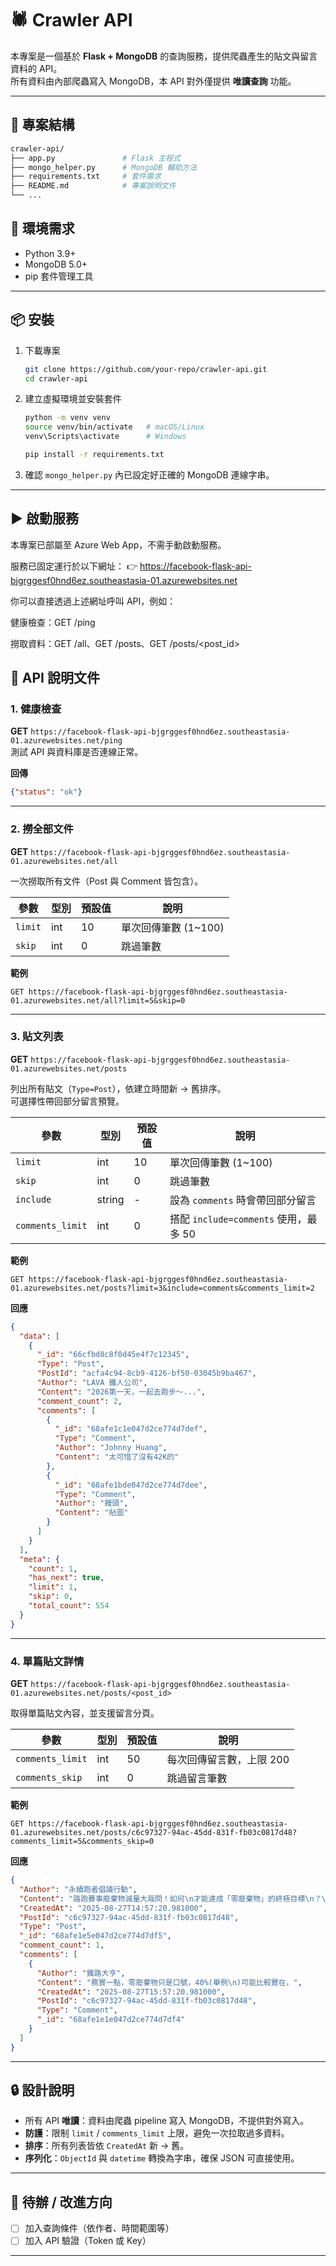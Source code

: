 # 🕷️ Crawler API

本專案是一個基於 **Flask + MongoDB** 的查詢服務，提供爬蟲產生的貼文與留言資料的 API。  
所有資料由內部爬蟲寫入 MongoDB，本 API 對外僅提供 **唯讀查詢** 功能。

---
## 📂 專案結構
```bash
crawler-api/
├── app.py               # Flask 主程式
├── mongo_helper.py      # MongoDB 輔助方法
├── requirements.txt     # 套件需求
├── README.md            # 專案說明文件
└── ...
```

## 🚀 環境需求

- Python 3.9+
- MongoDB 5.0+
- pip 套件管理工具

---

## 📦 安裝

1. 下載專案
   ```bash
   git clone https://github.com/your-repo/crawler-api.git
   cd crawler-api
   ```

2. 建立虛擬環境並安裝套件
   ```bash
   python -m venv venv
   source venv/bin/activate   # macOS/Linux
   venv\Scripts\activate      # Windows

   pip install -r requirements.txt
   ```

3. 確認 `mongo_helper.py` 內已設定好正確的 MongoDB 連線字串。

---

## ▶️ 啟動服務

本專案已部屬至 Azure Web App，不需手動啟動服務。

服務已固定運行於以下網址：
👉 https://facebook-flask-api-bjgrggesf0hnd6ez.southeastasia-01.azurewebsites.net

你可以直接透過上述網址呼叫 API，例如：

健康檢查：GET /ping

撈取資料：GET /all、GET /posts、GET /posts/<post_id>

## 📘 API 說明文件

### 1. 健康檢查
**GET** `https://facebook-flask-api-bjgrggesf0hnd6ez.southeastasia-01.azurewebsites.net/ping`  
測試 API 與資料庫是否連線正常。  

**回傳**
```json
{"status": "ok"}
```

---

### 2. 撈全部文件
**GET** `https://facebook-flask-api-bjgrggesf0hnd6ez.southeastasia-01.azurewebsites.net/all`

一次撈取所有文件（Post 與 Comment 皆包含）。

| 參數 | 型別 | 預設值 | 說明 |
|------|------|--------|------|
| `limit` | int | 10 | 單次回傳筆數 (1~100) |
| `skip`  | int | 0  | 跳過筆數 |

**範例**
```
GET https://facebook-flask-api-bjgrggesf0hnd6ez.southeastasia-01.azurewebsites.net/all?limit=5&skip=0
```

---

### 3. 貼文列表
**GET** `https://facebook-flask-api-bjgrggesf0hnd6ez.southeastasia-01.azurewebsites.net/posts`

列出所有貼文（`Type=Post`），依建立時間新 → 舊排序。  
可選擇性帶回部分留言預覽。

| 參數 | 型別 | 預設值 | 說明 |
|------|------|--------|------|
| `limit` | int | 10 | 單次回傳筆數 (1~100) |
| `skip` | int | 0 | 跳過筆數 |
| `include` | string | - | 設為 `comments` 時會帶回部分留言 |
| `comments_limit` | int | 0 | 搭配 `include=comments` 使用，最多 50 |

**範例**
```
GET https://facebook-flask-api-bjgrggesf0hnd6ez.southeastasia-01.azurewebsites.net/posts?limit=3&include=comments&comments_limit=2
```
**回應**
```json
{
  "data": [
    {
      "_id": "66cfbd8c8f0d45e4f7c12345",
      "Type": "Post",
      "PostId": "acfa4c94-8cb9-4126-bf50-03045b9ba467",
      "Author": "LAVA 鐵人公司",
      "Content": "2026第一天，一起去跑步～...",
      "comment_count": 2,
      "comments": [
        {
          "_id": "68afe1c1e047d2ce774d7def",
          "Type": "Comment",
          "Author": "Johnny Huang",
          "Content": "太可惜了沒有42K的"
        },
        {
          "_id": "68afe1bde047d2ce774d7dee",
          "Type": "Comment",
          "Author": "饅頭",
          "Content": "貼圖"
        }
      ]
    }
  ],
  "meta": {
    "count": 1,
    "has_next": true,
    "limit": 1,
    "skip": 0,
    "total_count": 554
  }
}
```

---

### 4. 單篇貼文詳情
**GET** `https://facebook-flask-api-bjgrggesf0hnd6ez.southeastasia-01.azurewebsites.net/posts/<post_id>`

取得單篇貼文內容，並支援留言分頁。

| 參數 | 型別 | 預設值 | 說明 |
|------|------|--------|------|
| `comments_limit` | int | 50 | 每次回傳留言數，上限 200 |
| `comments_skip` | int | 0  | 跳過留言筆數 |

**範例**
```
GET https://facebook-flask-api-bjgrggesf0hnd6ez.southeastasia-01.azurewebsites.net/posts/c6c97327-94ac-45dd-831f-fb03c0817d48?comments_limit=5&comments_skip=0
```
**回應**
```json
{
  "Author": "永續跑者倡議行動",
  "Content": "路跑賽事廢棄物減量大哉問！如何\n才能達成「零廢棄物」的終極目標\n？\n當路跑人潮退去，留下的只有處理不完的垃圾？廢棄\n物如何減量與回收，正是檢驗一場賽事能否邁向永續\n的關鍵，文章提出四大重要議題，思考路跑賽事如何\n從源頭管控到末端回收，達成「零廢棄物」的終極目\n標。",
  "CreatedAt": "2025-08-27T14:57:20.981000",
  "PostId": "c6c97327-94ac-45dd-831f-fb03c0817d48",
  "Type": "Post",
  "_id": "68afe1e5e047d2ce774d7df5",
  "comment_count": 1,
  "comments": [
    {
      "Author": "鐵路大亨",
      "Content": "務實一點，零廢棄物只是口號，40%(舉例\n)可能比較實在，",
      "CreatedAt": "2025-08-27T15:57:20.981000",
      "PostId": "c6c97327-94ac-45dd-831f-fb03c0817d48",
      "Type": "Comment",
      "_id": "68afe1e1e047d2ce774d7df4"
    }
  ]
}
```
---

## 🔒 設計說明

- 所有 API **唯讀**：資料由爬蟲 pipeline 寫入 MongoDB，不提供對外寫入。  
- **防護**：限制 `limit` / `comments_limit` 上限，避免一次拉取過多資料。  
- **排序**：所有列表皆依 `CreatedAt` 新 → 舊。  
- **序列化**：`ObjectId` 與 `datetime` 轉換為字串，確保 JSON 可直接使用。  

---

## 📑 待辦 / 改進方向

- [ ] 加入查詢條件（依作者、時間範圍等）  
- [ ] 加入 API 驗證（Token 或 Key）  

---
